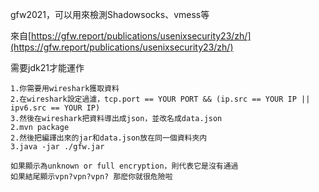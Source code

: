 gfw2021，可以用來檢測Shadowsocks、vmess等

來自[https://gfw.report/publications/usenixsecurity23/zh/](https://gfw.report/publications/usenixsecurity23/zh/)

需要jdk21才能運作

```
1.你需要用wireshark獲取資料
2.在wireshark設定過濾，tcp.port == YOUR PORT && (ip.src == YOUR IP || ipv6.src == YOUR IP)
3.然後在wireshark把資料導出成json，並改名成data.json
2.mvn package
2.然後把編譯出來的jar和data.json放在同一個資料夾内
3.java -jar ./gfw.jar

如果顯示為unknown or full encryption，則代表它是沒有通過
如果結尾顯示vpn?vpn?vpn? 那麽你就很危險啦
```